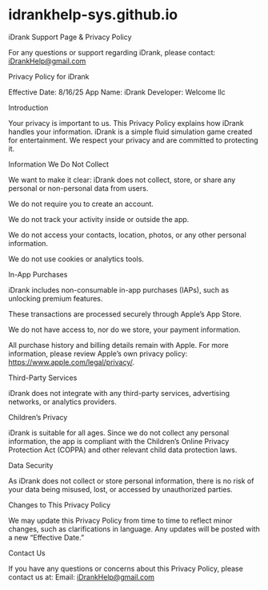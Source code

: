 # idrankhelp-sys.github.io
iDrank Support Page & Privacy Policy 

For any questions or support regarding iDrank, please contact: iDrankHelp@gmail.com

Privacy Policy for iDrank

Effective Date: 8/16/25
App Name: iDrank
Developer: Welcome llc

Introduction

Your privacy is important to us. This Privacy Policy explains how iDrank handles your information. iDrank is a simple fluid simulation game created for entertainment. We respect your privacy and are committed to protecting it.

Information We Do Not Collect

We want to make it clear: iDrank does not collect, store, or share any personal or non-personal data from users.

We do not require you to create an account.

We do not track your activity inside or outside the app.

We do not access your contacts, location, photos, or any other personal information.

We do not use cookies or analytics tools.

In-App Purchases

iDrank includes non-consumable in-app purchases (IAPs), such as unlocking premium features.

These transactions are processed securely through Apple’s App Store.

We do not have access to, nor do we store, your payment information.

All purchase history and billing details remain with Apple. For more information, please review Apple’s own privacy policy: https://www.apple.com/legal/privacy/.

Third-Party Services

iDrank does not integrate with any third-party services, advertising networks, or analytics providers.

Children’s Privacy

iDrank is suitable for all ages. Since we do not collect any personal information, the app is compliant with the Children’s Online Privacy Protection Act (COPPA) and other relevant child data protection laws.

Data Security

As iDrank does not collect or store personal information, there is no risk of your data being misused, lost, or accessed by unauthorized parties.

Changes to This Privacy Policy

We may update this Privacy Policy from time to time to reflect minor changes, such as clarifications in language. Any updates will be posted with a new “Effective Date.”

Contact Us

If you have any questions or concerns about this Privacy Policy, please contact us at:
Email: iDrankHelp@gmail.com
